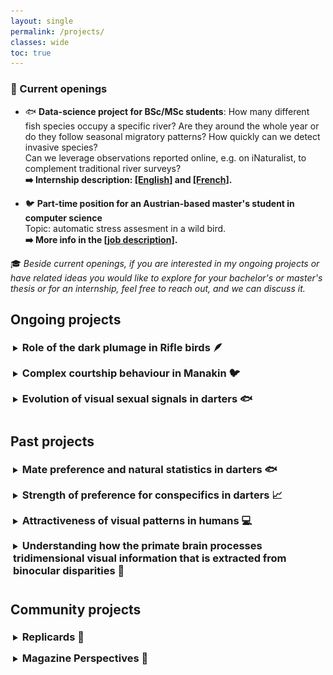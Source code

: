 ```yaml
---
layout: single
permalink: /projects/
classes: wide
toc: true
---
```

<!-- Google tag (gtag.js) -->
<script async src="https://www.googletagmanager.com/gtag/js?id=G-22FQGNH39N"></script>
<script>
  window.dataLayer = window.dataLayer || [];
  function gtag(){dataLayer.push(arguments);}
  gtag('js', new Date());

  gtag('config', 'G-22FQGNH39N');
</script>

<style>
details {
  padding: 4px;
  padding-bottom: 10px;
  cursor: pointer;
}

summary > * {
  display: inline;
}
</style>

### 🚨 Current openings
- 🐟 **Data-science project for BSc/MSc students**: How many different fish species occupy a specific river? Are they around the whole year or do they follow seasonal migratory patterns? How quickly can we detect invasive species? <br>
Can we leverage observations reported online, e.g. on iNaturalist, to complement traditional river surveys? <br>
**➡️ Internship description: 
<a href="/pdf/Internship_iNat_darters.pdf" target="_blank">[English]</a> and <a href="/pdf/Stage_iNat_darters.pdf" target="_blank">[French]</a>.**

- 🐦 **Part-time position for an Austrian-based master's student in computer science** <br> 
Topic: automatic stress assesment in a wild bird. <br>
**➡️ More info in the <a href="/pdf/BirdBreathing_masters_internship.pdf" target="_blank">[job description]</a>.**

<!-- - upcoming: several internship positions for Bsc/Msc students in biology and related fields to conduct behavioural experiments in captive cichlids (topic: group dynamics in response to stressors) -->

🎓 *Beside current openings, if you are interested in my ongoing projects or have related ideas you would like to explore for your bachelor's or master's thesis or for an internship, feel free to reach out, and we can discuss it.*

## Ongoing projects 
<details>
<summary><h3>Role of the dark plumage in Rifle birds 🪶</h3>
</summary>

Using avian vision modelling, we are investigating the sensory function of exceptionally black plumage in the displays of a bird of paradise—Victoria's riflebird—based on images of courting males collected in the field. <br>
We are comparing the visual properties of the adult and immature birds' displays to investigate their detectability.<br><br>

<img src="/pdf/immature_display.png" alt="Immature Rifle Bird" width="300"/>
<br><br>
</details>

<details>
<summary><h3>Complex courtship behaviour in Manakin 🐦</h3>
</summary>

Are manakins learning their nuptial parade from each other or is it genetically pre-determined?<br>
We are investigating this question with behavioural, spatial, and genetic data. <br><br>

<a title="Staven, CC BY-SA 4.0 &lt;https://creativecommons.org/licenses/by-sa/4.0&gt;, via Wikimedia Commons" href="https://commons.wikimedia.org/wiki/File:Stavenn_Manacus_vitellinus.jpg"><img width="256" alt="Stavenn Manacus vitellinus" src="https://upload.wikimedia.org/wikipedia/commons/3/3c/Stavenn_Manacus_vitellinus.jpg?20141220204422"></a>
<br><br>
</details>

<details>
<summary><h3>Evolution of visual sexual signals in darters 🐟</h3>
</summary>

[DarterBase] I aim to examine a broad range of factors susceptible to promoting sexual signal diversity in <i>Etheostoma</i> (darters), a genus of fish species that exhibit diversity in morphology, habitat preferences, nuptial ornamentation, parental care, and spawning behaviour, as well as community composition and structure. <br><br>

[VAE] Using variational auto-encoders as models of the visual system, I plan to investigate the relationship between habitat characteristics and signal patterns of a species and assess the effectiveness of animal designs from the point of view of the individual recipient.
<br><br>

<img src="/pdf/darters.png" alt="Example of males of four different species of the genus Etheostoma." width="400"/>
<br><br>
</details>

## Past projects

<details>
<summary><h3>Mate preference and natural statistics in darters 🐟</h3>
</summary>

We designed and conducted several behavioural experiments to understand how natural statistics influence mate preferences in the Darter fish (<i>Etheostoma</i>). Our objective was to test the Sensory Drive prediction that fish resembling their habitats more should be preferred. We used a deep learning technique, Neural style transfer, to manipulate the similarity between male body patterns and their habitats <br>
The main idea relies on the principle that more frequent stimuli are easier (faster, more efficient) to process because the visual system has adapted to them. Could this 'ease' of processing some visual properties influence preference towards those properties? 
We use mate preference as a proxy to test this idea. For example, a potential mate whose appearance reflects to some extent the visual properties of their environment might be preferred over another mate that wouldn't or would less. This has interesting evolutionary implications in terms of mechanisms that could explain mate choice and/or mate preference.<br>
Our study also demonstrates the potential of artificial intelligence in testing hypotheses about animal communication signals. <br>
Our paper was recently published in <i>Ecological Informatics</i>, which you can find <a href="https://doi.org/10.1016/j.ecoinf.2024.102881" target="_blank">[here]</a>.<br><br>
</details>

<details>
<summary><h3>Strength of preference for conspecifics in darters 📈</h3>
</summary>

Previous comparative analyses suggest that sympatry (whether species evolve in the same habitat) plays a key role in mating preference for conspecifics, which is a fundamental process to maintain species diversity. Our comparison of darter fishes (<i>Etheostoma</i> species) revealed that the link between assortative mating and sympatry and the link between assortative mating and sex is not as predictable as classical interpretations of natural (reinforcement) and sexual selection might suggest. <br>
By challenging conventional expectations in terms of assortative mating, our meta-analysis offers a more nuanced view of this complex phenomenon. It also positioned Etheostoma as a great genus to investigate mating preferences, given its diversity in terms of occupied habitats, species overlap, or parental care behaviour. <br>
Our paper is published in <i>Ecology and Evolution</i> and can be accessed <a href="https://doi.org/10.1002/ece3.11498" target="_blank">[here]</a>.<br><br>
</details>

<details>
<summary><h3>Attractiveness of visual patterns in humans 💻</h3>
</summary>

“Processing bias” has been proposed as a pre-existing perceptual bias that could explain the origin of preferences and the evolution of sexual signals. One of its predictions is that stimuli that resemble the underlying spatial patterns of natural scenes, such as background-matching patterns, will be processed more efficiently and experienced as pleasant, or attractive. This hypothesis is rooted in information theory and supported by a substantial body of research in psychology and neuroscience, largely untapped in evolutionary biology. Here we provide the first evidence that camouflage patterns are attractive.  In a series of online experiments, we found that abstract patterns are more attractive when they match their background, setting the stage for camouflage as an evolutionary precursor to sexual signalling. Our results therefore challenge conventional assumptions about the relationship between natural and sexual selection in signal evolution, and they generate new predictions about the role of the environment in animal communication. <br>
Our paper is currently under review but its preprint version is on <i>bioRxiv</i>: <a href="https://doi.org/10.1101/2023.09.27.559753" target="_blank">[here]</a>.<br><br>
</details>

<details>
<summary><h3>Understanding how the primate brain processes tridimensional visual information that is extracted from binocular disparities 🧠 </h3>
</summary><br>

<i>Binocular disparities are the small differences between the eye's projections of a visual scene that underlie binocular depth perception</i><br><br>

During my PhD studies, we conducted a functional neuroimaging (fMRI) study in macaques 🐒 to identify brain areas that would respond more strongly to natural motion-in-depth compared to scrambled motion. We found a set of areas that we described in this <a href="https://academic.oup.com/cercor/article/30/8/4528/5811848"> [paper]</a>. This highlighted the need to do more research involving 3D motion, as most studies on motion are done with planar or 2D motion, which limits our understanding of visual processing. <br><br>
In another fMRI study, we asked whether some brain areas would be more strongly activated when the subject perceives a stimulus that is made of visual properties that are more frequent in natural scenes. We showed surfaces that were either slanted or tilted in depth and compared brain responses to those different configurations. Our macaque subjects showed different responses, making the results difficult to interprete. We wondered whether the angle of the surface inclination we used should be more personalised to reflect individual differences. This requires testing the visual threshold of depth perception of our subjects using a psychophysics paradigm. Spoiler: This is a very long procedure and we are still collecting the data! In the meanwhile, we could already compare the data we obtained from one macaque subject to our human participants and, great news, they are similar! Check the poster we presented at the Predictive Brain Conference to know more: <a href="/pdf/Poster_Marseille.pdf" target="_blank">[Poster]</a>.<br><br>
</details>

## Community projects

<details>
<summary><h3> Replicards 🧬 </h3>
</summary>

Together with <a href="https://eliamascolo.github.io/" target="_blank">Elia Mascolo</a>, we created an interactive game for highschool students to demonstrate how replicants can inherit mutations and undergo evolution by natural selection if the inheritable characteristics can affect their reproductive success.<br>
We made the content publicly available and freely re-usable on this <a href="https://replicards.netlify.app/" target="_blank">[website]</a>.
<br>

<img src="/pdf/replicards.jpg" alt="Replicards logo" width="300"/>
<br><br>
</details>

<details>
<summary><h3> Magazine Perspectives 📖 </h3>
</summary>

Since 2020, I have been involved in the content creation of the magazine "Perspectives" for <a href="https://federationfresco.fr/" target="_blank">Fresco</a>, a French national organisation involved in popularising cognitive sciences, while targeting diverse audiences.<br>
I coordinated a thematic issue on altruism in animals for the first issue and am currently an editor for the second issue. <br>
You can access the first issue here <i>(in French)</i>: <a href="https://www.calameo.com/read/007072654fda4d195be72" target="_blank">[Numero 1]</a>.
<br>

</details>

